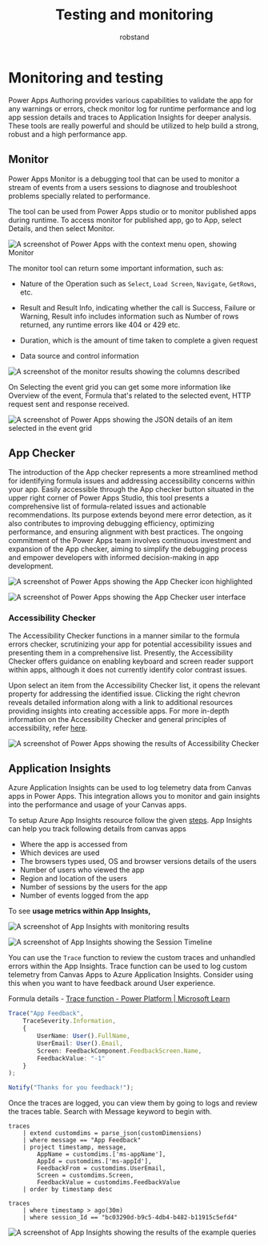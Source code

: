 ﻿---
title: Testing and monitoring
description: Testing and monitoring
ms.date: 04/26/2024
ms.topic: guidance
ms.service: powerapps
author: robstand
ms.author: rachaudh
 
---

# Monitoring and testing

Power Apps Authoring provides various capabilities to validate the app for any warnings or errors, check monitor log for runtime performance and log app session details and traces to Application Insights for deeper analysis.  
These tools are really powerful and should be utilized to help build a strong, robust and a high performance app.

## Monitor

Power Apps Monitor is a debugging tool that can be used to monitor a stream of events from a users sessions to diagnose and troubleshoot problems specially related to performance.

The tool can be used from Power Apps studio or to monitor published apps during runtime. To access monitor for published app, go to App, select Details, and then select Monitor.

![A screenshot of Power Apps with the context menu open, showing Monitor](media/image31.png)

The monitor tool can return some important information, such as:

- Nature of the Operation such as `Select`, `Load Screen`, `Navigate`, `GetRows`, etc.

- Result and Result Info, indicating whether the call is Success, Failure or Warning, Result info includes information such as Number of rows returned, any runtime errors like 404 or 429 etc.

- Duration, which is the amount of time taken to complete a given request

- Data source and control information

![A screenshot of the monitor results showing the columns described](media/image32.png)

On Selecting the event grid you can get some more information like Overview of the event, Formula that's related to the selected event, HTTP request sent and response received.

![A screenshot of Power Apps showing the JSON details of an item selected in the event grid](media/image33.png)

## App Checker

The introduction of the App checker represents a more streamlined method for identifying formula issues and addressing accessibility concerns within your app. Easily accessible through the App checker button situated in the upper right corner of Power Apps Studio, this tool presents a comprehensive list of formula-related issues and actionable recommendations. Its purpose extends beyond mere error detection, as it also contributes to improving debugging efficiency, optimizing performance, and ensuring alignment with best practices. The ongoing commitment of the Power Apps team involves continuous investment and expansion of the App checker, aiming to simplify the debugging process and empower developers with informed decision-making in app development.

![A screenshot of Power Apps showing the App Checker icon highlighted](media/image34.png)

![A screenshot of Power Apps showing the App Checker user interface](media/image35.png)

### Accessibility Checker

The Accessibility Checker functions in a manner similar to the formula errors checker, scrutinizing your app for potential accessibility issues and presenting them in a comprehensive list. Presently, the Accessibility Checker offers guidance on enabling keyboard and screen reader support within apps, although it does not currently identify color contrast issues.

Upon select an item from the Accessibility Checker list, it opens the relevant property for addressing the identified issue. Clicking the right chevron reveals detailed information along with a link to additional resources providing insights into creating accessible apps. For more in-depth information on the Accessibility Checker and general principles of accessibility, refer [here](/power-apps/maker/canvas-apps/accessibility-checker).

![A screenshot of Power Apps showing the results of Accessibility Checker](media/image36.png)

## Application Insights

Azure Application Insights can be used to log telemetry data from Canvas apps in Power Apps. This integration allows you to monitor and gain insights into the performance and usage of your Canvas apps.

To setup Azure App Insights resource follow the given [steps](/power-apps/maker/canvas-apps/application-insights#create-an-application-insights-resource). App Insights can help you track following details from canvas apps

- Where the app is accessed from
- Which devices are used
- The browsers types used, OS and browser versions details of the users
- Number of users who viewed the app
- Region and location of the users
- Number of sessions by the users for the app
- Number of events logged from the app

To see **usage metrics within App Insights,**

![A screenshot of App Insights with monitoring results](media/image37.png)

![A screenshot of App Insights showing the Session Timeline](media/image38.png)

You can use the `Trace` function to review the custom traces and unhandled errors within the App Insights. Trace function can be used to log custom telemetry from Canvas Apps to Azure Application Insights. Consider using this when you want to have feedback around User experience.

Formula details - [Trace function - Power Platform | Microsoft Learn](/power-platform/power-fx/reference/function-trace)

```typescript
Trace("App Feedback", 
    TraceSeverity.Information,
    {
        UserName: User().FullName,
        UserEmail: User().Email,
        Screen: FeedbackComponent.FeedbackScreen.Name,
        FeedbackValue: "-1"
    }
);

Notify("Thanks for you feedback!");
```

Once the traces are logged, you can view them by going to logs and review the traces table. Search with Message keyword to begin with.

```kusto
traces 
    | extend customdims = parse_json(customDimensions) 
    | where message == "App Feedback" 
    | project timestamp, message, 
        AppName = customdims.['ms-appName'], 
        AppId = customdims.['ms-appId'],     
        FeedbackFrom = customdims.UserEmail, 
        Screen = customdims.Screen, 
        FeedbackValue = customdims.FeedbackValue 
    | order by timestamp desc

traces
    | where timestamp > ago(30m)
    | where session_Id == "bc03290d-b9c5-4db4-b482-b11915c5efd4"
```

![A screenshot of App Insights showing the results of the example queries](media/image39.png)